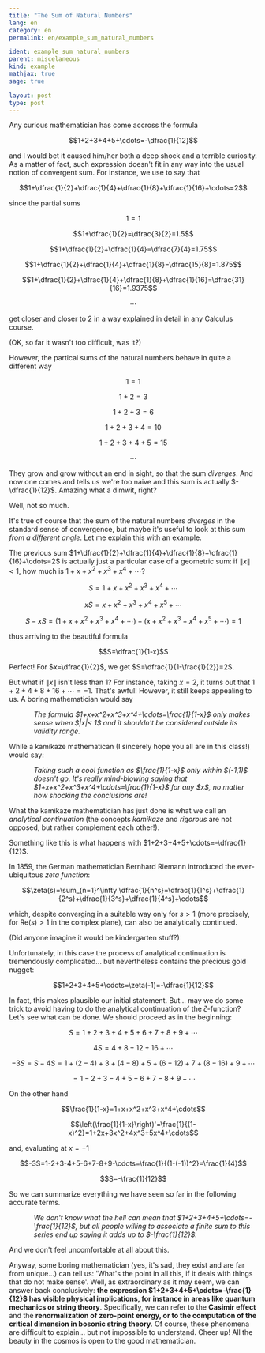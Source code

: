 ```yaml
---
title: "The Sum of Natural Numbers"
lang: en
category: en
permalink: en/example_sum_natural_numbers

ident: example_sum_natural_numbers
parent: miscelaneous
kind: example
mathjax: true
sage: true

layout: post
type: post
---
```


Any curious mathematician has come accross the formula

$$1+2+3+4+5+\cdots=-\dfrac{1}{12}$$

and I would bet it caused him/her both a deep shock and a terrible curiosity. As a matter of fact, such expression doesn't fit in any way into the usual notion of convergent sum. For instance, we use to say that

$$1+\dfrac{1}{2}+\dfrac{1}{4}+\dfrac{1}{8}+\dfrac{1}{16}+\cdots=2$$

since the partial sums

$$1=1$$

$$1+\dfrac{1}{2}=\dfrac{3}{2}=1.5$$

$$1+\dfrac{1}{2}+\dfrac{1}{4}=\dfrac{7}{4}=1.75$$

$$1+\dfrac{1}{2}+\dfrac{1}{4}+\dfrac{1}{8}=\dfrac{15}{8}=1.875$$

$$1+\dfrac{1}{2}+\dfrac{1}{4}+\dfrac{1}{8}+\dfrac{1}{16}=\dfrac{31}{16}=1.9375$$

$$\cdots$$

get closer and closer to 2 in a way explained in detail in any Calculus course.

(OK, so far it wasn't too difficult, was it?)

However, the partical sums of the natural numbers behave in quite a different way

$$1=1$$

$$1+2=3$$

$$1+2+3=6$$

$$1+2+3+4=10$$

$$1+2+3+4+5=15$$

$$\cdots$$

They grow and grow without an end in sight, so that the sum *diverges*. And now one comes and tells us we're too naive and this sum is actually $-\dfrac{1}{12}$. Amazing what a dimwit, right?

Well, not so much.

It's true of course that the sum of the natural numbers *diverges* in the standard sense of convergence, but maybe it's useful to look at this sum *from a different angle*. Let me explain this with an example.

The previous sum $1+\dfrac{1}{2}+\dfrac{1}{4}+\dfrac{1}{8}+\dfrac{1}{16}+\cdots=2$ is actually just a particular case of a geometric sum: if $\|x\|< 1$, how much is $1+x+x^2+x^3+x^4+\cdots$?

$$S=1+x+x^2+x^3+x^4+\cdots$$

$$xS=x+x^2+x^3+x^4+x^5+\cdots$$

$$S-xS=(1+x+x^2+x^3+x^4+\cdots)-(x+x^2+x^3+x^4+x^5+\cdots)=1$$

thus arriving to the beautiful formula

$$S=\dfrac{1}{1-x}$$

Perfect! For $x=\dfrac{1}{2}$, we get $S=\dfrac{1}{1-\frac{1}{2}}=2$.

But what if $\|x\|$ isn't less than 1? For instance, taking $x=2$, it turns out that $1+2+4+8+16+\cdots=-1$. That's awful! However, it still keeps appealing to us. A boring mathematician would say

<div style="margin-left: 50px; font-style: italic;" >
    The formula $1+x+x^2+x^3+x^4+\cdots=\frac{1}{1-x}$ only makes sense when $|x|< 1$ and it shouldn't be considered outside its validity range.
</div>

<div class="sage" align="center"><script type="text/x-sage">

    show(plot(1/(1-x),(x,-1,1), detect_poles=True, thickness=3, rgbcolor=(0.9,0,0.4)), xmin=-5, xmax=5, ymin=-2, ymax=3, axes_labels=[r'$x$',r'$\frac{1}{1-x}$'])

</script></div>

While a kamikaze mathematican (I sincerely hope you all are in this class!) would say:

<div style="margin-left: 50px; font-style: italic;" >
    Taking such a cool function as $\frac{1}{1-x}$ only within $(-1,1)$ doesn't go. It's really mind-blowing saying that $1+x+x^2+x^3+x^4+\cdots=\frac{1}{1-x}$ for any $x$, no matter how shocking the conclusions are!
</div>

<div class="sage" align="center"><script type="text/x-sage">

    show(plot(1/(1-x),(x,-1,1), detect_poles=True, thickness=3, rgbcolor=(0.9,0,0.4)) + plot(1/(1-x),(x,-5,-1), detect_poles=True, thickness=3, rgbcolor=(0.1,0.4,0.9)) + plot(1/(1-x),(x,1,5), detect_poles=True, thickness=3, rgbcolor=(0.1,0.4,0.9)), xmin=-5, xmax=5, ymin=-2, ymax=3, axes_labels=[r'$x$',r'$\frac{1}{1-x}$'])

</script></div>

What the kamikaze mathematician has just done is what we call an *analytical continuation* (the concepts *kamikaze* and *rigorous* are not opposed, but rather complement each other!).

Something like this is what happens with $1+2+3+4+5+\cdots=-\dfrac{1}{12}$.

In 1859, the German mathematician Bernhard Riemann introduced the ever-ubiquitous *zeta function*:

$$\zeta(s)=\sum_{n=1}^\infty \dfrac{1}{n^s}=\dfrac{1}{1^s}+\dfrac{1}{2^s}+\dfrac{1}{3^s}+\dfrac{1}{4^s}+\cdots$$

which, despite converging in a suitable way only for $s>1$ (more precisely, for $\text{Re}(s)>1$ in the complex plane), can also be analytically continued.

<div class="sage" align="center"><script type="text/x-sage">

    show(plot(zeta(x),(x,1,5), detect_poles=True, thickness=3, rgbcolor=(0.9,0,0.4)) + plot(zeta(x),(x,-5,1), detect_poles=True, thickness=3, rgbcolor=(0.1,0.4,0.9)), xmin=-5, xmax=5, ymin=-2, ymax=3, axes_labels=[r'$x$',r'$\zeta(x)$'])

</script></div>

(Did anyone imagine it would be kindergarten stuff?)

<div class="sage" align="center"><script type="text/x-sage">

    show(plot(zeta(x),(x,1,25), thickness=3, rgbcolor=(0.9,0,0.4)) + plot(zeta(x),(x,-25,1), thickness=3, rgbcolor=(0.1,0.4,0.9)), xmin=-25, xmax=25, ymin=-25, ymax=25, axes_labels=[r'$x$',r'$\zeta(x)$'])

</script></div>

Unfortunately, in this case the process of analytical continuation is tremendously complicated... but nevertheless contains the precious gold nugget:

$$1+2+3+4+5+\cdots=\zeta(-1)=-\dfrac{1}{12}$$

In fact, this makes plausible our initial statement. But... may we do some trick to avoid having to do the analytical continuation of the $\zeta$-function? Let's see what can be done. We should proceed as in the beginning:

$$S=1+2+3+4+5+6+7+8+9+\cdots$$

$$4S=4+8+12+16+\cdots$$

$$-3S=S-4S=1+(2-4)+3+(4-8)+5+(6-12)+7+(8-16)+9+\cdots$$

$$=1-2+3-4+5-6+7-8+9-\cdots$$

On the other hand

$$\frac{1}{1-x}=1+x+x^2+x^3+x^4+\cdots$$

$$\left(\frac{1}{1-x}\right)'=\frac{1}{(1-x)^2}=1+2x+3x^2+4x^3+5x^4+\cdots$$

and, evaluating at $x=-1$

$$-3S=1-2+3-4+5-6+7-8+9-\cdots=\frac{1}{(1-(-1))^2}=\frac{1}{4}$$

$$S=-\frac{1}{12}$$

So we can summarize everything we have seen so far in the following accurate terms.

<div style="margin-left: 50px; font-style: italic;" >
    We don't know what the hell can mean that $1+2+3+4+5+\cdots=-\frac{1}{12}$, but all people willing to associate a finite sum to this series end up saying it adds up to $-\frac{1}{12}$.
</div>

And we don't feel uncomfortable at all about this.

Anyway, some boring mathematician (yes, it's sad, they exist and are far from unique...) can tell us: 'What's the point in all this, if it deals with things that do not make sense'. Well, as extraordinary as it may seem, we can answer back conclusively: **the expression $1+2+3+4+5+\cdots=-\frac{1}{12}$ has visible physical implications, for instance in areas like quantum mechanics or string theory**. Specifically, we can refer to the **Casimir effect** and the **renormalization of zero-point energy, or to the computation of the critical dimension in bosonic string theory**. Of course, these phenomena are difficult to explain... but not impossible to understand. Cheer up! All the beauty in the cosmos is open to the good mathematician.
